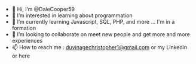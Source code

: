 - 👋 Hi, I’m @DaleCooper59
- 👀 I’m interested in learning about programmation
- 🌱 I’m currently learning Javascript, SQL, PHP, and more ... I'm in a formation
- 💞️ I’m looking to collaborate on meet new people and get more and more experiences
- 📫 How to reach me : duvinagechristopher1@gmail.com or my Linkedin or here

<!---
DaleCooper59/DaleCooper59 is a ✨ special ✨ repository because its `README.md` (this file) appears on your GitHub profile.
You can click the Preview link to take a look at your changes.
--->
